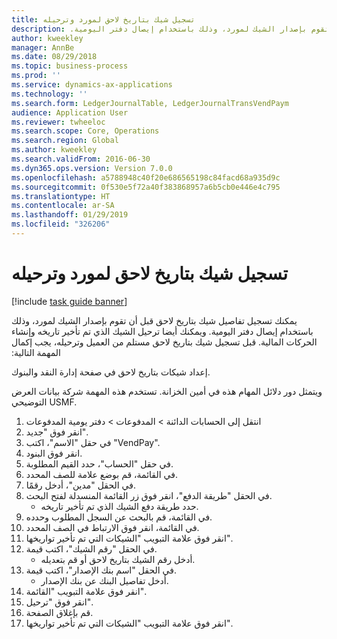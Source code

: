 ```yaml
---
title: تسجيل شيك بتاريخ لاحق لمورد وترحيله
description: يمكنك تسجيل تفاصيل شيك بتاريخ لاحق قبل أن تقوم بإصدار الشيك لمورد، وذلك باستخدام ‏‫إيصال دفتر اليومية.
author: kweekley
manager: AnnBe
ms.date: 08/29/2018
ms.topic: business-process
ms.prod: ''
ms.service: dynamics-ax-applications
ms.technology: ''
ms.search.form: LedgerJournalTable, LedgerJournalTransVendPaym
audience: Application User
ms.reviewer: twheeloc
ms.search.scope: Core, Operations
ms.search.region: Global
ms.author: kweekley
ms.search.validFrom: 2016-06-30
ms.dyn365.ops.version: Version 7.0.0
ms.openlocfilehash: a5788948c40f20e686565198c84facd68a935d9c
ms.sourcegitcommit: 0f530e5f72a40f383868957a6b5cb0e446e4c795
ms.translationtype: HT
ms.contentlocale: ar-SA
ms.lasthandoff: 01/29/2019
ms.locfileid: "326206"
---
```

# <a name="register-and-post-a-postdated-check-for-a-vendor"></a>تسجيل شيك بتاريخ لاحق لمورد وترحيله

[!include [task guide banner](../../includes/task-guide-banner.md)]

يمكنك تسجيل تفاصيل شيك بتاريخ لاحق قبل أن تقوم بإصدار الشيك لمورد، وذلك باستخدام ‏‫إيصال دفتر اليومية. ويمكنك أيضا ترحيل الشيك الذي تم تأخير تاريخه وإنشاء الحركات المالية. قبل تسجيل شيك بتاريخ لاحق مستلم من العميل وترحيله، يجب إكمال المهمة التالية: 

إعداد شيكات بتاريخ لاحق‬ في صفحة إدارة النقد والبنوك. 



ويتمثل دور دلائل المهام هذه في أمين الخزانة. تستخدم هذه المهمة شركة بيانات العرض التوضيحي USMF.

1. انتقل إلى الحسابات الدائنة > المدفوعات > دفتر يومية المدفوعات‬‬
2. انقر فوق "جديد".
3. في حقل "الاسم"، اكتب "VendPay".
4. انقر فوق البنود.
5. في حقل "الحساب"، حدد القيم المطلوبة.
6. في القائمة، قم بوضع علامة للصف المحدد.
7. في الحقل "مدين"، أدخل رقمًا.
8. في الحقل "طريقة الدفع"، انقر فوق زر القائمة المنسدلة لفتح البحث.
    * حدد طريقة دفع الشيك الذي تم تأخير تاريخه.  
9. في القائمة، قم بالبحث عن السجل المطلوب وحدده.
10. في القائمة، انقر فوق الارتباط في الصف المحدد.
11. انقر فوق علامة التبويب "الشيكات التي تم تأخير تواريخها".
12. في الحقل "رقم الشيك"، اكتب قيمة.
    * أدخل رقم الشيك بتاريخ لاحق أو قم بتعديله.  
13. في الحقل "اسم بنك الإصدار"، اكتب قيمة.
    * أدخل تفاصيل البنك عن بنك الإصدار.  
14. انقر فوق علامة التبويب "القائمة".
15. انقر فوق "ترحيل".
16. قم بإغلاق الصفحة.
17. انقر فوق علامة التبويب "الشيكات التي تم تأخير تواريخها".

